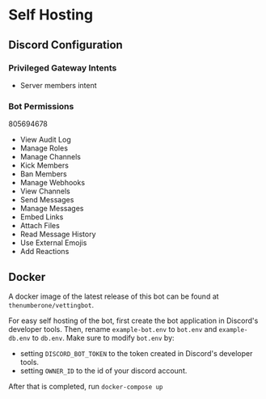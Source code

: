 # Self Hosting

## Discord Configuration
### Privileged Gateway Intents
* Server members intent
### Bot Permissions 
805694678

* View Audit Log
* Manage Roles
* Manage Channels
* Kick Members
* Ban Members
* Manage Webhooks
* View Channels
* Send Messages
* Manage Messages
* Embed Links
* Attach Files
* Read Message History
* Use External Emojis
* Add Reactions 

## Docker

A docker image of the latest release of this bot can be found at `thenumberone/vettingbot`.

For easy self hosting of the bot, first create the bot application in Discord's developer tools.
Then, rename `example-bot.env` to `bot.env` and `example-db.env` to `db.env`. Make sure to modify 
`bot.env` by:
 * setting `DISCORD_BOT_TOKEN` to the token created in Discord's developer tools.
 * setting `OWNER_ID` to the id of your discord account.

After that is completed, run `docker-compose up`